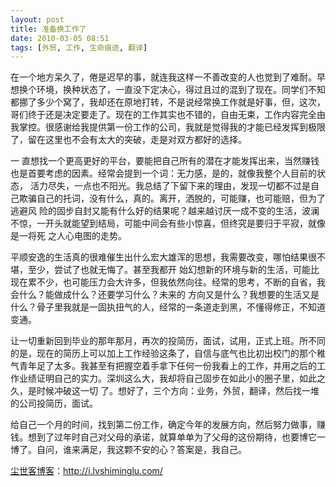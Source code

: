 ```yaml
---
layout: post
title: 准备换工作了
date: 2010-03-05 08:51
tags: [外贸, 工作, 生命痕迹, 翻译]
---
```

在一个地方呆久了，倦是迟早的事，就连我这样一不善改变的人也觉到了难耐。早想换个环境，换种状态了，一直没下定决心，得过且过的混到了现在。同学们不知 都挪了多少个窝了，我却还在原地打转，不是说经常换工作就是好事，但，这次，哥们终于还是决定要走了。现在的工作其实也不错的，自由无束，工作内容完全由 我掌控。很感谢给我提供第一份工作的公司，我就是觉得我的才能已经发挥到极限了，留在这里也不会有太大的突破，走是对双方都好的选择。

一 直想找一个更高更好的平台，要能把自己所有的潜在才能发挥出来，当然赚钱也是首要考虑的因素。经常会提到一个词：无力感，是的，就像我整个人目前的状态， 活力尽失，一点也不阳光。我总结了下留下来的理由，发现一切都不过是自己欺骗自己的托词，没有什么，真的。离开，洒脱的，可能赚，也可能赔，但为了逃避风 险的固步自封又能有什么好的结果呢？越来越讨厌一成不变的生活，波澜不惊，一开头就能望到结局，可能中间会有些小惊喜，但终究是要归于平寂，就像是一将死 之人心电图的走势。

平顺安逸的生活真的很难催生出什么宏大雄浑的思想，我需要改变，哪怕结果很不堪，至少，尝试了也就无悔了。甚至我都开 始幻想新的环境与新的生活，可能比现在累不少，也可能压力会大许多，但我依然向往。经常的思考，不断的自省，我会什么？能做成什么？还要学习什么？未来的 方向又是什么？我想要的生活又是什么？骨子里我就是一固执扭气的人，经常的一条道走到黑，不懂得修正，不知道变通。

让一切重新回到毕业的那年那月，再次的投简历，面试，试用，正式上班。所不同的是，现在的简历上可以加上工作经验这条了，自信与底气也比初出校门的那个稚气青年足了太多。我甚至有把握空着手拿下任何一份我看上的工作，并用之后的工作业绩证明自己的实力。深圳这么大，我却将自己固步在如此小的圈子里，如此之久，是时候冲破这一切 了。想好了，三个方向：业务，外贸，翻译，然后找一堆的公司投简历，面试。

给自己一个月的时间，找到第二份工作，确定今年的发展方向，然后努力做事，赚钱。想到了过年时自己对父母的承诺，就算单单为了父母的这份期待，也要博它一博了。自问，谁来满足，我这颗不安的心？答案是，我自己。﻿

<a href="http://i.lvshiminglu.com/">尘世客博客</a>：<a href="http://i.lvshiminglu.com/">http://i.lvshiminglu.com/</a>

